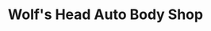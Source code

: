 ---
title: "Wolf's Head Auto Body Shop"
url: /flint/wolfs-head-auto-body-shop/
shop: Autowerkstatt
---